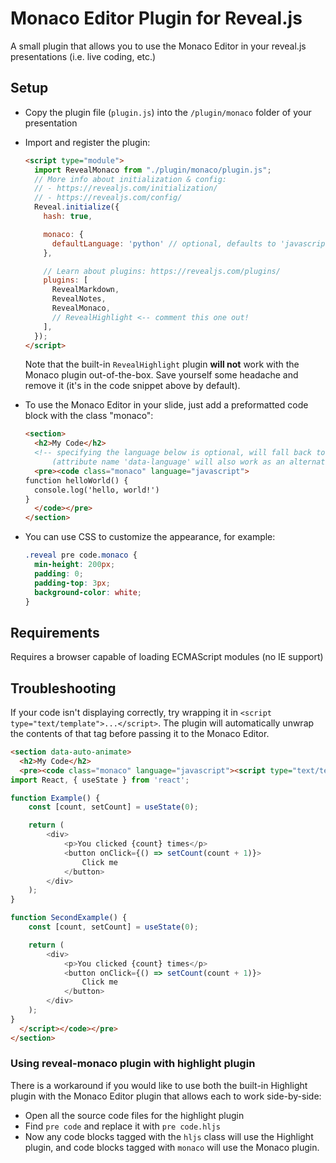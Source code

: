 # Monaco Editor Plugin for Reveal.js

A small plugin that allows you to use the Monaco Editor in your reveal.js presentations (i.e. live coding, etc.)

## Setup

* Copy the plugin file (`plugin.js`) into the `/plugin/monaco` folder of your presentation
* Import and register the plugin: 
    ```html
    <script type="module">
      import RevealMonaco from "./plugin/monaco/plugin.js";
      // More info about initialization & config:
      // - https://revealjs.com/initialization/
      // - https://revealjs.com/config/
      Reveal.initialize({
        hash: true,

        monaco: {
          defaultLanguage: 'python' // optional, defaults to 'javascript'
        },

        // Learn about plugins: https://revealjs.com/plugins/
        plugins: [
          RevealMarkdown,
          RevealNotes,
          RevealMonaco,
          // RevealHighlight <-- comment this one out!
        ],
      });
    </script>
    ```

    Note that the built-in `RevealHighlight` plugin **will not** work with the Monaco plugin out-of-the-box.
    Save yourself some headache and remove it (it's in the code snippet above by default).
* To use the Monaco Editor in your slide, just add a preformatted code block with the class "monaco":
    ```html
    <section>
      <h2>My Code</h2>
      <!-- specifying the language below is optional, will fall back to default 
          (attribute name 'data-language' will also work as an alternative for valid HTML) -->
      <pre><code class="monaco" language="javascript">
    function helloWorld() {
      console.log('hello, world!')
    }
      </code></pre>
    </section>
    ```
* You can use CSS to customize the appearance, for example: 
    ```css
    .reveal pre code.monaco {
      min-height: 200px;
      padding: 0;
      padding-top: 3px;
      background-color: white;
    }
    ```

## Requirements

Requires a browser capable of loading ECMAScript modules (no IE support)

## Troubleshooting

If your code isn't displaying correctly, try wrapping it in `<script type="text/template">...</script>`. The plugin will automatically unwrap the contents of that tag before passing it to the Monaco Editor.

```html
<section data-auto-animate>
  <h2>My Code</h2>
  <pre><code class="monaco" language="javascript"><script type="text/template">
import React, { useState } from 'react';

function Example() {
	const [count, setCount] = useState(0);

	return (
		<div>
			<p>You clicked {count} times</p>
			<button onClick={() => setCount(count + 1)}>
				Click me
			</button>
		</div>
	);
}

function SecondExample() {
	const [count, setCount] = useState(0);

	return (
		<div>
			<p>You clicked {count} times</p>
			<button onClick={() => setCount(count + 1)}>
				Click me
			</button>
		</div>
	);
}
  </script></code></pre>
</section>
```

### Using reveal-monaco plugin with highlight plugin

There is a workaround if you would like to use both the built-in Highlight plugin with the Monaco Editor plugin that allows each to work side-by-side:

* Open all the source code files for the highlight plugin
* Find `pre code` and replace it with `pre code.hljs`
* Now any code blocks tagged with the `hljs` class will use the Highlight plugin, and code blocks tagged with `monaco` will use the Monaco plugin.